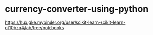 # currency-converter-using-python




https://hub.gke.mybinder.org/user/scikit-learn-scikit-learn-ot10bzq4/lab/tree/notebooks
